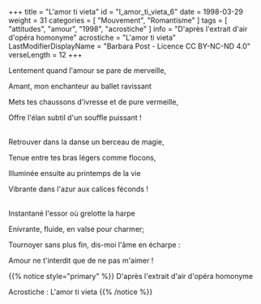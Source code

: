 +++
title = "L'amor ti vieta"
id = "l_amor_ti_vieta_6"
date = 1998-03-29
weight = 31
categories = [ "Mouvement", "Romantisme" ]
tags = [ "attitudes", "amour", "1998", "acrostiche" ]
info = "D'après l'extrait d'air d'opéra homonyme"
acrostiche = "L'amor ti vieta"
LastModifierDisplayName = "Barbara Post - Licence CC BY-NC-ND 4.0"
verseLength = 12
+++

Lentement quand l'amour se pare de merveille,

Amant, mon enchanteur au ballet ravissant

Mets tes chaussons d'ivresse et de pure vermeille,

Offre l'élan subtil d'un souffle puissant !

 \
Retrouver dans la danse un berceau de magie,

Tenue entre tes bras légers comme flocons,

Illuminée ensuite au printemps de la vie

Vibrante dans l'azur aux calices féconds !

 \
Instantané l'essor où grelotte la harpe

Enivrante, fluide, en valse pour charmer;

Tournoyer sans plus fin, dis-moi l'âme en écharpe :

Amour ne t'interdit que de ne pas m'aimer !

{{% notice style="primary" %}}
D'après l'extrait d'air d'opéra homonyme

Acrostiche : L'amor ti vieta
{{% /notice %}}
